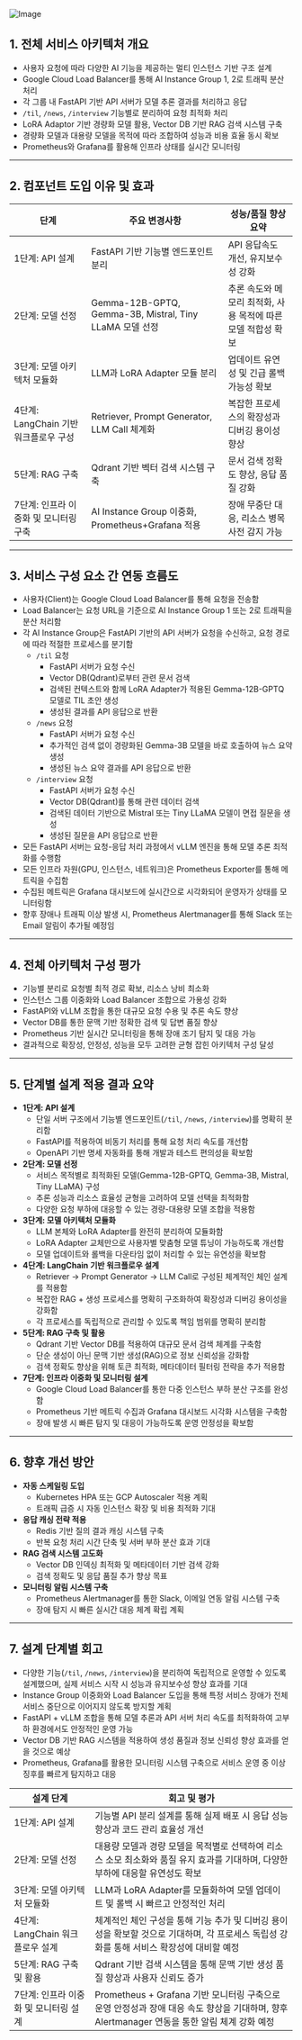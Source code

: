![Image](https://github.com/user-attachments/assets/e854f3ac-72b6-41c8-a3e1-e6f863e9e2af)

<h2>1. 전체 서비스 아키텍처 개요</h2>
<ul>
<li>사용자 요청에 따라 다양한 AI 기능을 제공하는 멀티 인스턴스 기반 구조 설계</li>
<li>Google Cloud Load Balancer를 통해 AI Instance Group 1, 2로 트래픽 분산 처리</li>
<li>각 그룹 내 FastAPI 기반 API 서버가 모델 추론 결과를 처리하고 응답</li>
<li><code>/til</code>, <code>/news</code>, <code>/interview</code> 기능별로 분리하여 요청 최적화 처리</li>
<li>LoRA Adaptor 기반 경량화 모델 활용, Vector DB 기반 RAG 검색 시스템 구축</li>
<li>경량화 모델과 대용량 모델을 목적에 따라 조합하여 성능과 비용 효율 동시 확보</li>
<li>Prometheus와 Grafana를 활용해 인프라 상태를 실시간 모니터링</li>
</ul>
<hr>
<h2>2. 컴포넌트 도입 이유 및 효과</h2>

단계 | 주요 변경사항 | 성능/품질 향상 요약
-- | -- | --
1단계: API 설계 | FastAPI 기반 기능별 엔드포인트 분리 | API 응답속도 개선, 유지보수성 강화
2단계: 모델 선정 | Gemma-12B-GPTQ, Gemma-3B, Mistral, Tiny LLaMA 모델 선정 | 추론 속도와 메모리 최적화, 사용 목적에 따른 모델 적합성 확보
3단계: 모델 아키텍처 모듈화 | LLM과 LoRA Adapter 모듈 분리 | 업데이트 유연성 및 긴급 롤백 가능성 확보
4단계: LangChain 기반 워크플로우 구성 | Retriever, Prompt Generator, LLM Call 체계화 | 복잡한 프로세스의 확장성과 디버깅 용이성 향상
5단계: RAG 구축 | Qdrant 기반 벡터 검색 시스템 구축 | 문서 검색 정확도 향상, 응답 품질 강화
7단계: 인프라 이중화 및 모니터링 구축 | AI Instance Group 이중화, Prometheus+Grafana 적용 | 장애 무중단 대응, 리소스 병목 사전 감지 가능


<!-- notionvc: 5ba93ae3-9dfc-4088-b939-5a5d362c06c4 -->

---

<h2>3. 서비스 구성 요소 간 연동 흐름도</h2>
<ul>
<li>사용자(Client)는 Google Cloud Load Balancer를 통해 요청을 전송함</li>
<li>Load Balancer는 요청 URL을 기준으로 AI Instance Group 1 또는 2로 트래픽을 분산 처리함</li>
<li>각 AI Instance Group은 FastAPI 기반의 API 서버가 요청을 수신하고, 요청 경로에 따라 적절한 프로세스를 분기함
<ul>
<li><code>/til</code> 요청
<ul>
<li>FastAPI 서버가 요청 수신</li>
<li>Vector DB(Qdrant)로부터 관련 문서 검색</li>
<li>검색된 컨텍스트와 함께 LoRA Adapter가 적용된 Gemma-12B-GPTQ 모델로 TIL 초안 생성</li>
<li>생성된 결과를 API 응답으로 반환</li>
</ul>
</li>
<li><code>/news</code> 요청
<ul>
<li>FastAPI 서버가 요청 수신</li>
<li>추가적인 검색 없이 경량화된 Gemma-3B 모델을 바로 호출하여 뉴스 요약 생성</li>
<li>생성된 뉴스 요약 결과를 API 응답으로 반환</li>
</ul>
</li>
<li><code>/interview</code> 요청
<ul>
<li>FastAPI 서버가 요청 수신</li>
<li>Vector DB(Qdrant)를 통해 관련 데이터 검색</li>
<li>검색된 데이터 기반으로 Mistral 또는 Tiny LLaMA 모델이 면접 질문을 생성</li>
<li>생성된 질문을 API 응답으로 반환</li>
</ul>
</li>
</ul>
</li>
<li>모든 FastAPI 서버는 요청-응답 처리 과정에서 vLLM 엔진을 통해 모델 추론 최적화를 수행함</li>
<li>모든 인프라 자원(GPU, 인스턴스, 네트워크)은 Prometheus Exporter를 통해 메트릭을 수집함</li>
<li>수집된 메트릭은 Grafana 대시보드에 실시간으로 시각화되어 운영자가 상태를 모니터링함</li>
<li>향후 장애나 트래픽 이상 발생 시, Prometheus Alertmanager를 통해 Slack 또는 Email 알림이 추가될 예정임</li>
</ul>
<hr>
<h2>4. 전체 아키텍처 구성 평가</h2>
<ul>
<li>기능별 분리로 요청별 최적 경로 확보, 리소스 낭비 최소화</li>
<li>인스턴스 그룹 이중화와 Load Balancer 조합으로 가용성 강화</li>
<li>FastAPI와 vLLM 조합을 통한 대규모 요청 수용 및 추론 속도 향상</li>
<li>Vector DB를 통한 문맥 기반 정확한 검색 및 답변 품질 향상</li>
<li>Prometheus 기반 실시간 모니터링을 통해 장애 조기 탐지 및 대응 가능</li>
<li>결과적으로 확장성, 안정성, 성능을 모두 고려한 균형 잡힌 아키텍처 구성 달성</li>
</ul>
<hr>
<h2>5. 단계별 설계 적용 결과 요약</h2>
<ul>
<li><strong>1단계: API 설계</strong>
<ul>
<li>단일 서버 구조에서 기능별 엔드포인트(<code>/til</code>, <code>/news</code>, <code>/interview</code>)를 명확히 분리함</li>
<li>FastAPI를 적용하여 비동기 처리를 통해 요청 처리 속도를 개선함</li>
<li>OpenAPI 기반 명세 자동화를 통해 개발과 테스트 편의성을 확보함</li>
</ul>
</li>
<li><strong>2단계: 모델 선정</strong>
<ul>
<li>서비스 목적별로 최적화된 모델(Gemma-12B-GPTQ, Gemma-3B, Mistral, Tiny LLaMA) 구성</li>
<li>추론 성능과 리소스 효율성 균형을 고려하여 모델 선택을 최적화함</li>
<li>다양한 요청 부하에 대응할 수 있는 경량-대용량 모델 조합을 적용함</li>
</ul>
</li>
<li><strong>3단계: 모델 아키텍처 모듈화</strong>
<ul>
<li>LLM 본체와 LoRA Adapter를 완전히 분리하여 모듈화함</li>
<li>LoRA Adapter 교체만으로 사용자별 맞춤형 모델 튜닝이 가능하도록 개선함</li>
<li>모델 업데이트와 롤백을 다운타임 없이 처리할 수 있는 유연성을 확보함</li>
</ul>
</li>
<li><strong>4단계: LangChain 기반 워크플로우 설계</strong>
<ul>
<li>Retriever → Prompt Generator → LLM Call로 구성된 체계적인 체인 설계를 적용함</li>
<li>복잡한 RAG + 생성 프로세스를 명확히 구조화하여 확장성과 디버깅 용이성을 강화함</li>
<li>각 프로세스를 독립적으로 관리할 수 있도록 책임 범위를 명확히 분리함</li>
</ul>
</li>
<li><strong>5단계: RAG 구축 및 활용</strong>
<ul>
<li>Qdrant 기반 Vector DB를 적용하여 대규모 문서 검색 체계를 구축함</li>
<li>단순 생성이 아닌 문맥 기반 생성(RAG)으로 정보 신뢰성을 강화함</li>
<li>검색 정확도 향상을 위해 토큰 최적화, 메타데이터 필터링 전략을 추가 적용함</li>
</ul>
</li>
<li><strong>7단계: 인프라 이중화 및 모니터링 설계</strong>
<ul>
<li>Google Cloud Load Balancer를 통한 다중 인스턴스 부하 분산 구조를 완성함</li>
<li>Prometheus 기반 메트릭 수집과 Grafana 대시보드 시각화 시스템을 구축함</li>
<li>장애 발생 시 빠른 탐지 및 대응이 가능하도록 운영 안정성을 확보함</li>
</ul>
</li>
</ul>
<hr>
<h2>6. 향후 개선 방안</h2>
<ul>
<li><strong>자동 스케일링 도입</strong>
<ul>
<li>Kubernetes HPA 또는 GCP Autoscaler 적용 계획</li>
<li>트래픽 급증 시 자동 인스턴스 확장 및 비용 최적화 기대</li>
</ul>
</li>
<li><strong>응답 캐싱 전략 적용</strong>
<ul>
<li>Redis 기반 질의 결과 캐싱 시스템 구축</li>
<li>반복 요청 처리 시간 단축 및 서버 부하 분산 효과 기대</li>
</ul>
</li>
<li><strong>RAG 검색 시스템 고도화</strong>
<ul>
<li>Vector DB 인덱싱 최적화 및 메타데이터 기반 검색 강화</li>
<li>검색 정확도 및 응답 품질 추가 향상 목표</li>
</ul>
</li>
<li><strong>모니터링 알림 시스템 구축</strong>
<ul>
<li>Prometheus Alertmanager를 통한 Slack, 이메일 연동 알림 시스템 구축</li>
<li>장애 탐지 시 빠른 실시간 대응 체계 확립 계획</li>
</ul>
</li>
</ul>
<hr>
<h2>7. 설계 단계별 회고</h2>
<ul>
<li>다양한 기능(<code>/til</code>, <code>/news</code>, <code>/interview</code>)을 분리하여 독립적으로 운영할 수 있도록 설계했으며, 실제 서비스 시작 시 성능과 유지보수성 향상 효과를 기대</li>
<li>Instance Group 이중화와 Load Balancer 도입을 통해 특정 서비스 장애가 전체 서비스 중단으로 이어지지 않도록 방지할 계획</li>
<li>FastAPI + vLLM 조합을 통해 모델 추론과 API 서버 처리 속도를 최적화하여 고부하 환경에서도 안정적인 운영 가능</li>
<li>Vector DB 기반 RAG 시스템을 적용하여 생성 품질과 정보 신뢰성 향상 효과를 얻을 것으로 예상</li>
<li>Prometheus, Grafana를 활용한 모니터링 시스템 구축으로 서비스 운영 중 이상 징후를 빠르게 탐지하고 대응</li>
</ul>

설계 단계 | 회고 및 평가
-- | --
1단계: API 설계 | 기능별 API 분리 설계를 통해 실제 배포 시 응답 성능 향상과 코드 관리 효율성 개선
2단계: 모델 선정 | 대용량 모델과 경량 모델을 목적별로 선택하여 리소스 소모 최소화와 품질 유지 효과를 기대하며, 다양한 부하에 대응할 유연성도 확보
3단계: 모델 아키텍처 모듈화 | LLM과 LoRA Adapter를 모듈화하여 모델 업데이트 및 롤백 시 빠르고 안정적인 처리
4단계: LangChain 워크플로우 설계 | 체계적인 체인 구성을 통해 기능 추가 및 디버깅 용이성을 확보할 것으로 기대하며, 각 프로세스 독립성 강화를 통해 서비스 확장성에 대비할 예정
5단계: RAG 구축 및 활용 | Qdrant 기반 검색 시스템을 통해 문맥 기반 생성 품질 향상과 사용자 신뢰도 증가
7단계: 인프라 이중화 및 모니터링 설계 | Prometheus + Grafana 기반 모니터링 구축으로 운영 안정성과 장애 대응 속도 향상을 기대하며, 향후 Alertmanager 연동을 통한 알림 체계 강화 예정


<!-- notionvc: 5b7b6057-33eb-4d04-9520-d4c639a64aed -->
